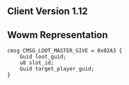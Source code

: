 ## Client Version 1.12

## Wowm Representation
```rust,ignore
cmsg CMSG_LOOT_MASTER_GIVE = 0x02A3 {
    Guid loot_guid;    
    u8 slot_id;    
    Guid target_player_guid;    
}

```
